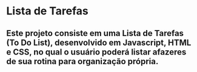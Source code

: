 # Lista de Tarefas
## Este projeto consiste em uma Lista de Tarefas (To Do List), desenvolvido em Javascript, HTML e CSS, no qual o usuário poderá listar afazeres de sua rotina para organização própria.
